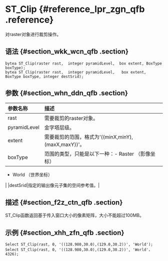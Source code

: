 # ST\_Clip {#reference_lpr_zgn_qfb .reference}

对raster对象进行裁剪操作。

## 语法 {#section_wkk_wcn_qfb .section}

```
bytea ST_Clip(raster rast,  integer pyramidLevel,  box extent, BoxType boxType);
bytea ST_Clip(raster rast,  integer pyramidLevel,   box extent, BoxType boxType, integer destSrid);
```

## 参数 {#section_whn_ddn_qfb .section}

|参数名称|描述|
|:---|:-|
|rast|需要裁剪的raster对象。|
|pyramidLevel|金字塔层级。|
|extent|需要裁剪的范围，格式为'\(\(minX,minY\),\(maxX,maxY\)\)'。|
|boxType|范围的类型，只能是以下一种：-   Raster （影像坐标）
-   World （世界坐标）

|
|destSrid|指定的输出像元子集的空间参考值。|

## 描述 {#section_f2z_ctn_qfb .section}

ST\_Clip函数返回基于传入窗口大小的像素矩阵，大小不能超过100MB。

## 示例 {#section_xhh_zfn_qfb .section}

```
Select ST_Clip(rast, 0, '((128.980,30.0),(129.0,30.2))', 'World');
Select ST_Clip(rast, 0, '((128.980,30.0),(129.0,30.2))', 'World'， 4326);
```

